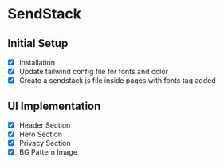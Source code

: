 # SendStack

## Initial Setup
- [x]  Installation
- [x]  Update tailwind config file for fonts and color
- [x]  Create a sendstack.js file inside pages with fonts tag added

## UI Implementation
- [x]  Header Section
- [x]  Hero Section
- [x]  Privacy Section
- [x]  BG Pattern Image
